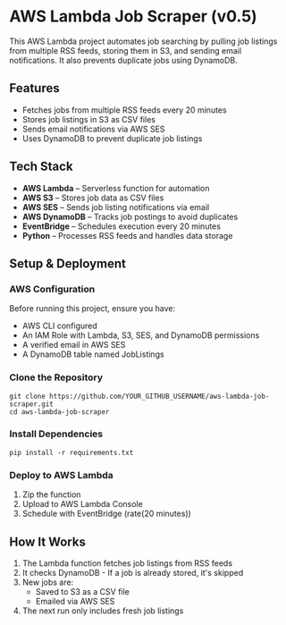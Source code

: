 # AWS Lambda Job Scraper (v0.5)

This AWS Lambda project automates job searching by pulling job listings from multiple RSS feeds, storing them in S3, and sending email notifications. It also prevents duplicate jobs using DynamoDB.

## Features
- Fetches jobs from multiple RSS feeds every 20 minutes
- Stores job listings in S3 as CSV files
- Sends email notifications via AWS SES
- Uses DynamoDB to prevent duplicate job listings

## Tech Stack
- **AWS Lambda** – Serverless function for automation
- **AWS S3** – Stores job data as CSV files
- **AWS SES** – Sends job listing notifications via email
- **AWS DynamoDB** – Tracks job postings to avoid duplicates
- **EventBridge** – Schedules execution every 20 minutes
- **Python** – Processes RSS feeds and handles data storage

## Setup & Deployment

### AWS Configuration
Before running this project, ensure you have:
- AWS CLI configured
- An IAM Role with Lambda, S3, SES, and DynamoDB permissions
- A verified email in AWS SES
- A DynamoDB table named JobListings

### Clone the Repository
```
git clone https://github.com/YOUR_GITHUB_USERNAME/aws-lambda-job-scraper.git
cd aws-lambda-job-scraper
```

### Install Dependencies
```
pip install -r requirements.txt
```

### Deploy to AWS Lambda
1. Zip the function
2. Upload to AWS Lambda Console
3. Schedule with EventBridge (rate(20 minutes))

## How It Works

1. The Lambda function fetches job listings from RSS feeds
2. It checks DynamoDB - If a job is already stored, it's skipped
3. New jobs are:
   - Saved to S3 as a CSV file
   - Emailed via AWS SES
4. The next run only includes fresh job listings
